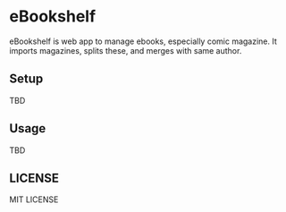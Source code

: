 # eBookshelf

eBookshelf is web app to manage ebooks, especially comic magazine. It imports magazines, splits these, and merges with same author.

## Setup
TBD

## Usage
TBD

## LICENSE
MIT LICENSE
